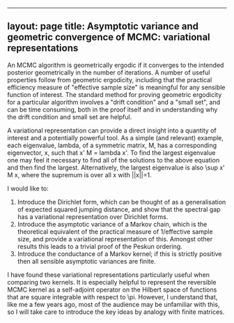
---
layout: page
title: Asymptotic variance and geometric convergence of MCMC: variational representations
---

An MCMC algorithm is geometrically ergodic if it converges to the intended posterior geometrically in the number of iterations. A number of useful properties follow from geometric ergodicity, including that the practical efficiency measure of "effective sample size" is meaningful for any sensible function of interest. The standard method for proving geometric ergodicity for a particular algorithm involves a "drift condition" and a "small set", and can be time consuming, both in the proof itself and in understanding why the drift condition and small set are helpful.

A variational representation can provide a direct insight into a quantity of interest and a potentially powerful tool. As a simple (and relevant) example, each eigenvalue, lambda, of a symmetric matrix, M, has a corresponding eigenvector, x, such that x' M = lambda x'. To find the largest eigenvalue one may feel it necessary to find all of the solutions to the above equation and then find the largest. Alternatively, the largest eigenvalue is also \sup x' M x, where the supremum is over all x with ||x||=1.

I would like to:
1. Introduce the Dirichlet form, which can be thought of as a generalisation of expected squared jumping distance, and show that the spectral gap has a variational representation over Dirichlet forms.  
2. Introduce the asymptotic variance of a Markov chain, which is the theoretical equivalent of the practical measure of 1/effective sample size, and provide a variational representation of this. Amongst other results this leads to a trivial proof of the Peskun ordering.
3. Introduce the conductance of a Markov kernel; if this is strictly positive then all sensible asymptotic variances are finite.

I have found these  variational representations particularly useful when comparing two kernels. It is especially helpful to represent the reversible MCMC kernel as a self-adjoint operator on the Hilbert space of functions that are square integrable with respect to \pi. However, I understand that, like me a few years ago, most of the audience may be unfamiliar with this, so I will take care to introduce the key ideas by analogy with finite matrices. 
